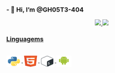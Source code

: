 ### - 👋 Hi, I’m @GH05T3-404

<div align="center">
  <a href="https://github.com/GH05T3-404">
  <img height="180em" src="https://github-readme-stats.vercel.app/api?username=GH05T3-404&show_icons=true&theme=darck&include_all_commits=true&count_private=true"/>
  <img height="180em" src="https://github-readme-stats.vercel.app/api/top-langs/?username=GH05T3-404&layout=compact&langs_count=7&theme=darck"/>
</div>

### Linguagems
<div style="display: inline_block"><br>
  <img align="center" alt="Ghost-Python" height="30" width="40" src="https://raw.githubusercontent.com/devicons/devicon/master/icons/python/python-original.svg">
  <img align="center" alt="Ghost-Html5" height="30" width="40" src="https://raw.githubusercontent.com/devicons/devicon/master/icons/html5/html5-original.svg">
  <img align="center" alt="Ghost-Bash" height="30" width="40" src="https://raw.githubusercontent.com/devicons/devicon/master/icons/bash/bash-original.svg">
  <img align="center" alt="Ghost-Android" height="30" width="40" src="https://raw.githubusercontent.com/devicons/devicon/master/icons/android/android-original-wordmark.svg">
</div>
